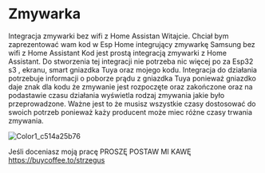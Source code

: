 # Zmywarka
Integracja zmywarki bez wifi z Home Assistan
Witajcie.
Chciał bym zaprezentować wam kod w Esp Home integrujący zmywarkę Samsung bez wifi z Home Assistant
Kod jest prostą integracją zmywarki z Home Assistant. Do stworzenia tej integracji nie potrzeba nic więcej po za Esp32 s3 , ekranu, smart gniazdka Tuya oraz mojego kodu.
Integracja do działania potrzebuje informacji o poborze prądu z gniazdka Tuya ponieważ gniazdko daje znak dla kodu że zmywanie jest rozpoczęte oraz zakończone oraz na podastawie czasu działania wyświetla rodzaj zmywania jakie było przeprowadzone. Ważne jest to że musisz wszystkie czasy dostosować do swoich potrzeb ponieważ każy producent może miec różne czasy trwania zmywania.

![Color1_c514a25b76](https://github.com/user-attachments/assets/a9135a33-3b50-43b5-8516-6bf57c8ef731)


Jeśli doceniasz moją pracę PROSZĘ POSTAW MI KAWĘ https://buycoffee.to/strzegus
